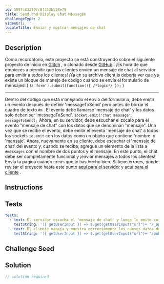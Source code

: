 ```yaml
---
id: 589fc832f9fc0f352b528e79
title: Send and Display Chat Messages
challengeType: 2
videoUrl: ''
localeTitle: Enviar y mostrar mensajes de chat
---
```


## Description
<section id="description"> Como recordatorio, este proyecto se está construyendo sobre el siguiente proyecto de inicio en <a href="https://glitch.com/#!/import/github/freeCodeCamp/boilerplate-socketio/">Glitch</a> , o clonado desde <a href="https://github.com/freeCodeCamp/boilerplate-socketio/">GitHub</a> . ¡Es hora de que empieces a permitir que los clientes envíen un mensaje de chat al servidor para emitir a todos los clientes! ¡Ya en su archivo client.js debería ver que ya existe un bloque de manejo de código cuando se envía el formulario de mensajes! ( <code>$(&#39;form&#39;).submit(function(){ /*logic*/ });</code> ) <hr> Dentro del código que está manejando el envío del formulario, debe emitir un evento después de definir &#39;messageToSend&#39; pero antes de borrar el cuadro de texto <code>#m</code> . El evento debe llamarse &#39;mensaje de chat&#39; y los datos solo deben ser &#39;messageToSend&#39;. <code>socket.emit(&#39;chat message&#39;, messageToSend);</code> Ahora, en su servidor, debe escuchar el zócalo para el evento &quot;mensaje de chat&quot; con los datos que se denominan &quot;mensaje&quot;. Una vez que se recibe el evento, debe emitir el evento &#39;mensaje de chat&#39; a todos los sockets <code>io.emit</code> con los datos como un objeto que contiene &#39;nombre&#39; y &#39;mensaje&#39;. Ahora, nuevamente en su cliente, debe escuchar el &#39;mensaje de chat&#39; del evento y, cuando se reciba, agregue un elemento de la lista a <code>#messages</code> con el nombre de dos puntos y el mensaje. En este punto, el chat debe ser completamente funcional y ¡enviar mensajes a todos los clientes! Envía tu página cuando creas que lo has hecho bien. Si tiene errores, puede revisar el proyecto hasta este punto <a href="https://gist.github.com/JosephLivengood/3e4b7750f6cd42feaa2768458d682136">aquí para el servidor</a> y <a href="https://gist.github.com/JosephLivengood/41ba76348df3013b7870dc64861de744">aquí para el cliente</a> . </section>

## Instructions
<section id="instructions">
</section>

## Tests
<section id='tests'>

```yml
tests:
  - text: El servidor escucha el 'mensaje de chat' y luego lo emite correctamente
    testString: '({ getUserInput }) => $.get(getUserInput("url")+ "/_api/server.js") .then(data => { assert.match(data, /socket.on.*("|")chat message("|")[^]*io.emit.*("|")chat message("|").*name.*message/gi, "Your server should listen to the socket for "chat message" then emit to all users "chat message" with name and message in the data object"); }, xhr => { throw new Error(xhr.statusText); })'
  - text: El cliente maneja y muestra correctamente los nuevos datos del evento 'mensaje de chat'
    testString: '({ getUserInput }) => $.get(getUserInput("url")+ "/public/client.js") .then(data => { assert.match(data, /socket.on.*("|")chat message("|")[^]*messages.*li/gi, "You should append a list item to #messages on your client within the "chat message" event listener to display the new message"); }, xhr => { throw new Error(xhr.statusText); })'

```

</section>

## Challenge Seed
<section id='challengeSeed'>

</section>

## Solution
<section id='solution'>

```js
// solution required
```
</section>
